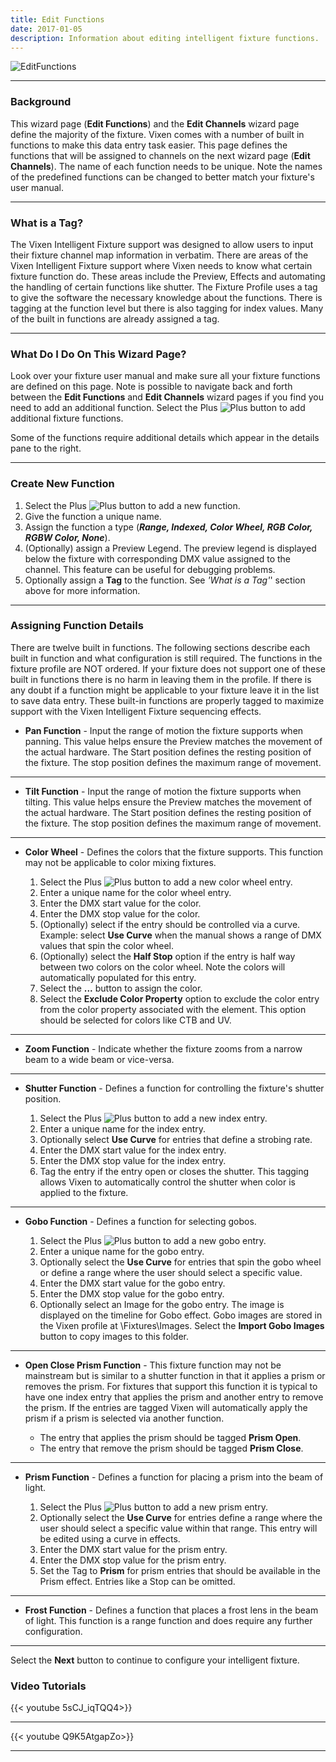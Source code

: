 ```yaml
---
title: Edit Functions
date: 2017-01-05
description: Information about editing intelligent fixture functions.
---
```


![EditFunctions](/images/docs/usage/display-setup/display-elements/intelligent-fixture-wizard/EditFunctions.png)

---

### Background

This wizard page (**Edit Functions**) and the **Edit Channels** wizard page define the majority of the fixture.
Vixen comes with a number of built in functions to make this data entry task easier.
This page defines the functions that will be assigned to channels on the next wizard page (**Edit Channels**).
The name of each function needs to be unique.
Note the names of the predefined functions can be changed to better match your fixture's user manual.

---

### What is a Tag?

The Vixen Intelligent Fixture support was designed to allow users to input their fixture channel map information in verbatim.
There are areas of the Vixen Intelligent Fixture support where Vixen needs to know what certain fixture function do.
These areas include the Preview, Effects and automating the handling of certain functions like shutter.
The Fixture Profile uses a tag to give the software the necessary knowledge about the functions.
There is tagging at the function level but there is also tagging for index values.
Many of the built in functions are already assigned a tag.

---

### What Do I Do On This Wizard Page?

Look over your fixture user manual and make sure all your fixture functions are defined on this page.
Note is possible to navigate back and forth between the **Edit Functions** and **Edit Channels** wizard pages if you find you need to add an additional function.
Select the Plus ![Plus](/images/docs/usage/display-setup/display-elements/intelligent-fixture-wizard/Plus.png) button to add additional fixture functions.

Some of the functions require additional details which appear in the details pane to the right.

---

### Create New Function

  1. Select the Plus ![Plus](/images/docs/usage/display-setup/display-elements/intelligent-fixture-wizard/Plus.png) button to add a new function.
  2. Give the function a unique name.
  3. Assign the function a type (_**Range, Indexed, Color Wheel, RGB Color, RGBW Color, None**_).
  4. (Optionally) assign a Preview Legend.
     The preview legend is displayed below the fixture with corresponding DMX value assigned to the channel.
     This feature can be useful for debugging problems.
  5. Optionally assign a **Tag** to the function.
     See _'What is a Tag'_' section above for more information.

---

### Assigning Function Details

There are twelve built in functions.
The following sections describe each built in function and what configuration is still required.
The functions in the fixture profile are NOT ordered.  If your fixture does not support one of these
built in functions there is no harm in leaving them in the profile.  If there is any doubt if a function might 
be applicable to your fixture leave it in the list to save data entry.  These built-in functions are properly tagged
to maximize support with the Vixen Intelligent Fixture sequencing effects.

* **Pan Function** - Input the range of motion the fixture supports when panning.
                     This value helps ensure the Preview matches the movement of the actual hardware.
                     The Start position defines the resting position of the fixture.
                     The stop position defines the maximum range of movement.

---

* **Tilt Function** - Input the range of motion the fixture supports when tilting.
                      This value helps ensure the Preview matches the movement of the actual hardware.
                      The Start position defines the resting position of the fixture.
                      The stop position defines the maximum range of movement.

---

* **Color Wheel** - Defines the colors that the fixture supports.
                    This function may not be applicable to color mixing fixtures.

  1. Select the Plus ![Plus](/images/docs/usage/display-setup/display-elements/intelligent-fixture-wizard/Plus.png) button to add a new color wheel entry.
  2. Enter a unique name for the color wheel entry.
  3. Enter the DMX start value for the color.
  4. Enter the DMX stop value for the color.
  5. (Optionally) select if the entry should be controlled via a curve.
     Example: select **Use Curve** when the manual shows a range of DMX values that spin the color wheel.
  6. (Optionally) select the **Half Stop** option if the entry is half way between two colors on the color wheel.
     Note the colors will automatically populated for this entry.
  7. Select the **...** button to assign the color.
  8. Select the **Exclude Color Property** option to exclude the color entry from the color property associated with the element.
     This option should be selected for colors like CTB and UV.

---

* **Zoom Function** - Indicate whether the fixture zooms from a narrow beam to a wide beam or vice-versa.

---

* **Shutter Function** - Defines a function for controlling the fixture's shutter position.

  1. Select the Plus ![Plus](/images/docs/usage/display-setup/display-elements/intelligent-fixture-wizard/Plus.png) button to add a new index entry.
  2. Enter a unique name for the index entry.
  3. Optionally select **Use Curve** for entries that define a strobing rate.
  4. Enter the DMX start value for the index entry.
  5. Enter the DMX stop value for the index entry.
  6. Tag the entry if the entry open or closes the shutter.
     This tagging allows Vixen to automatically control the shutter when color is applied to the fixture.

---

* **Gobo Function** - Defines a function for selecting gobos.

  1. Select the Plus ![Plus](/images/docs/usage/display-setup/display-elements/intelligent-fixture-wizard/Plus.png) button to add a new gobo entry.
  2. Enter a unique name for the gobo entry.
  3. Optionally select the **Use Curve** for entries that spin the gobo wheel or define a range where the user should select a specific value.
  4. Enter the DMX start value for the gobo entry.
  5. Enter the DMX stop value for the gobo entry.
  6. Optionally select an Image for the gobo entry.
     The image is displayed on the timeline for Gobo effect.
     Gobo images are stored in the Vixen profile at \Fixtures\Images\.
     Select the **Import Gobo Images** button to copy images to this folder.

---

* **Open Close Prism Function** - This fixture function may not be mainstream but is similar to a shutter function in that it applies a prism or removes the prism.
For fixtures that support this function it is typical to have one index entry that applies the prism and another entry to remove the prism.
If the entries are tagged Vixen will automatically apply the prism if a prism is selected via another function.

  * The entry that applies the prism should be tagged **Prism Open**.
  * The entry that remove the prism should be tagged **Prism Close**.

---

* **Prism Function** - Defines a function for placing a prism into the beam of light.

  1. Select the Plus ![Plus](/images/docs/usage/display-setup/display-elements/intelligent-fixture-wizard/Plus.png) button to add a new prism entry.
  2. Optionally select the **Use Curve** for entries define a range where the user should select a specific value within that range.
     This entry will be edited using a curve in effects.
  3. Enter the DMX start value for the prism entry.
  4. Enter the DMX stop value for the prism entry.
  5. Set the Tag to **Prism** for prism entries that should be available in the Prism effect.
     Entries like a Stop can be omitted.

---

* **Frost Function** - Defines a function that places a frost lens in the beam of light.
                       This function is a range function and does require any further configuration.

---

Select the **Next** button to continue to configure your intelligent fixture.

### Video Tutorials

{{< youtube 5sCJ_iqTQQ4>}}

---

{{< youtube Q9K5AtgapZo>}}

---

